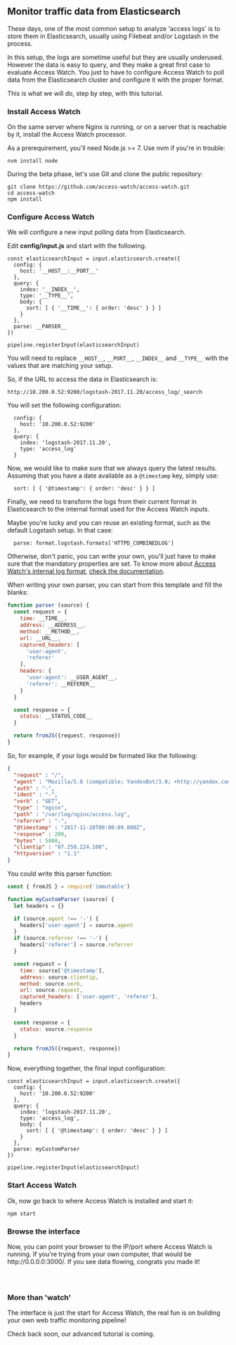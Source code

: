 ## Monitor traffic data from Elasticsearch

These days, one of the most common setup to analyze 'access logs' is to store them in Elasticsearch, usually using Filebeat and/or Logstash in the process.

In this setup, the logs are sometime useful but they are usually underused. However the data is easy to query, and they make a great first case to evaluate Access Watch. You just to have to configure Access Watch to poll data from the Elasticsearch cluster and configure it with the proper format.

This is what we will do, step by step, with this tutorial.

### Install Access Watch

On the same server where Nginx is running, or on a server that is reachable by it, install the Access Watch processor.

As a prerequirement, you'll need Node.js >= 7. Use nvm if you're in trouble:

```
nvm install node
```

During the beta phase, let's use Git and clone the public repository:

```
git clone https://github.com/access-watch/access-watch.git
cd access-watch
npm install
```

### Configure Access Watch

We will configure a new input polling data from Elasticsearch.

Edit <strong>config/input.js</strong> and start with the following.

```
const elasticsearchInput = input.elasticsearch.create({
  config: {
    host: '__HOST__:__PORT__'
  },
  query: {
    index: '__INDEX__',
    type: '__TYPE__',
    body: {
      sort: [ { '__TIME__': { order: 'desc' } } ]
    }
  },
  parse: __PARSER__
})

pipeline.registerInput(elasticsearchInput)
```

You will need to replace ```__HOST__```, ```__PORT__```, ```__INDEX__``` and ```__TYPE__``` with the values that are matching your setup.

So, if the URL to access the data in Elasticsearch is:

```http://10.200.0.52:9200/logstash-2017.11.20/access_log/_search```

You will set the following configuration:

```
  config: {
    host: '10.200.0.52:9200'
  },
  query: {
    index: 'logstash-2017.11.20',
    type: 'access_log'
  }
```

Now, we would like to make sure that we always query the latest results. Assuming that you have a date available as a ```@timestamp``` key, simply use:

```
  sort: [ { '@timestamp': { order: 'desc' } } ]
```

Finally, we need to transform the logs from their current format in Elasticsearch to the internal format used for the Access Watch inputs.

Maybe you're lucky and you can reuse an existing format, such as the default Logstash setup. In that case:

```
  parse: format.logstash.formats['HTTPD_COMBINEDLOG']
```

Otherwise, don't panic, you can write your own, you'll just have to make sure that the mandatory properties are set. To know more about [Access Watch's internal log format](https://github.com/access-watch/access-watch/blob/master/docs/log.md), [check the documentation](https://github.com/access-watch/access-watch/blob/master/docs/log.md).


When writing your own parser, you can start from this template and fill the blanks:

```javascript
function parser (source) {
  const request = {
    time: __TIME__,
    address: __ADDRESS__,
    method: __METHOD__,
    url: __URL__,
    captured_headers: [
      'user-agent',
      'referer'
    ],
    headers: {
      'user-agent': __USER_AGENT__,
      'referer': __REFERER__
    }
  }

  const response = {
    status: __STATUS_CODE__
  }

  return fromJS({request, response})
}
```

So, for example, if your logs would be formated like the following:

```json
{
  "request" : "/",
  "agent" : "Mozilla/5.0 (compatible; YandexBot/3.0; +http://yandex.com/bots)",
  "auth" : "-",
  "ident" : "-",
  "verb" : "GET",
  "type" : "nginx",
  "path" : "/var/log/nginx/access.log",
  "referrer" : "-",
  "@timestamp" : "2017-11-20T00:00:09.000Z",
  "response" : 200,
  "bytes" : 5888,
  "clientip" : "87.250.224.108",
  "httpversion" : "1.1"
}
```

You could write this parser function:

```javascript
const { fromJS } = require('immutable')

function myCustomParser (source) {
  let headers = {}

  if (source.agent !== '-') {
    headers['user-agent'] = source.agent
  }
  if (source.referrer !== '-') {
    headers['referer'] = source.referrer
  }

  const request = {
    time: source['@timestamp'],
    address: source.clientip,
    method: source.verb,
    url: source.request,
    captured_headers: ['user-agent', 'referer'],
    headers
  }

  const response = {
    status: source.response
  }

  return fromJS({request, response})
}
```

Now, everything together, the final input configuration:

```
const elasticsearchInput = input.elasticsearch.create({
  config: {
    host: '10.200.0.52:9200'
  },
  query: {
    index: 'logstash-2017.11.20',
    type: 'access_log',
    body: {
      sort: [ { '@timestamp': { order: 'desc' } } ]
    }
  },
  parse: myCustomParser
})

pipeline.registerInput(elasticsearchInput)
```

### Start Access Watch

Ok, now go back to where Access Watch is installed and start it:

```
npm start
```

### Browse the interface

<p>Now, you can point your browser to the IP/port where Access Watch is running. If you're trying from your own computer, that would be http://0.0.0.0:3000/. If you see data flowing, congrats you made it!</p>

<img style="display:block;margin:20px auto" src="http://access.watch/assets/2/img/dashboard-metrics.png" alt="" style="max-width:85%;">

<img style="display:block;margin:20px auto" src="http://access.watch//assets/2/img/dashboard-robots.png" alt="" style="max-width:85%;">

### More than 'watch'

The interface is just the start for Access Watch, the real fun is on building your own web traffic monitoring pipeline!

Check back soon, our advanced tutorial is coming.
